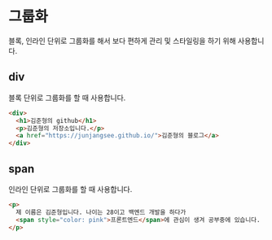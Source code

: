 # 그룹화

블록, 인라인 단위로 그룹화를 해서 보다 편하게 관리 및 스타일링을 하기 위해 사용합니다.

## div

블록 단위로 그룹화를 할 때 사용합니다.

```html
<div>
  <h1>김준형의 github</h1>
  <p>김준형의 저장소입니다.</p>
  <a href="https://junjangsee.github.io/">김준형의 블로그</a>
</div>
```

## span

인라인 단위로 그룹화를 할 때 사용합니다.

```html
<p>
  제 이름은 김준형입니다. 나이는 28이고 백엔드 개발을 하다가
  <span style="color: pink">프론트엔드</span>에 관심이 생겨 공부중에 있습니다.
</p>
```
